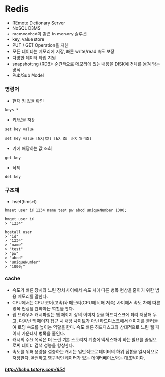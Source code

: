# Redis

- REmote DIctionary Server
- NoSQL DBMS
- memcached와 같은 In memory 솔루션
- key, value store
- PUT / GET Operation을 지원
- 모든 데이타는 메모리에 저장, 빠른 write/read 속도 보장
- 다양한 데이터 타입 지원
- snapshotting (RDB): 순간적으로 메모리에 있는 내용을 DISK에 전체를 옮겨 담는 방식
- Pub/Sub Model

### 명령어
- 현재 키 값들 확인
````
keys *
````
- 키/값을 저장
````
set key value
````
````
set key value [NX|XX] [EX 초] [PX 밀리초]
````
- 키에 해당하는 값 조회
````
get key
````
- 삭제
````
del key
````
### 구조체
- hset(hmset)
````
hmset user id 1234 name test pw abcd uniqueNumber 1000;

hmget user id
> "1234"

hgetall user
> "id"
> "1234"
> "name"
> "test"
> "pw"
> "abcd"
> "uniqueNumber"
> "1000;"
````

### cache
- 속도가 빠른 장치와 느린 장치 사이에서 속도 차에 따른 병목 현상을 줄이기 위한 범용 메모리를 말한다.
- CPU에서는 CPU 코어(고속)와 메모리(CPU에 비해 저속) 사이에서 속도 차에 따른 병목 현상을 완화하는 역할을 한다.
- 웹 브라우저 캐시파일는 웹 페이지 상의 이미지 등을 하드디스크에 미리 저장해 두고, 다음번 웹 페이지 접근 시 해당 사이트가 아닌 하드디스크에서 이미지를 불러들여 로딩 속도를 높이는 역할을 한다. 속도 빠른 하드디스크와 상대적으로 느린 웹 페이지 가운데서 병목을 줄인다.
- 캐시의 주요 목적은 더 느린 기본 스토리지 계층에 액세스해야 하는 필요를 줄임으로써 데이터 검색 성능을 향상한다.
- 속도를 위해 용량을 절충하는 캐시는 일반적으로 데이터의 하위 집합을 일시적으로 저장한다. 완전하고 영구적인 데이터가 있는 데이터베이스와는 대조적이다.

##### http://bcho.tistory.com/654